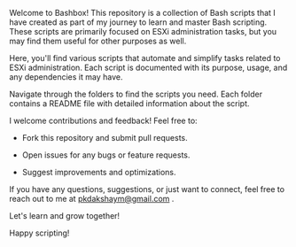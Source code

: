 
Welcome to Bashbox! This repository is a collection of Bash scripts that I have created as part of my journey to learn and master Bash scripting. These scripts are primarily focused on ESXi administration tasks, but you may find them useful for other purposes as well.

Here, you'll find various scripts that automate and simplify tasks related to ESXi administration. Each script is documented with its purpose, usage, and any dependencies it may have.

Navigate through the folders to find the scripts you need. Each folder contains a README file with detailed information about the script.

I welcome contributions and feedback! Feel free to:

- Fork this repository and submit pull requests.

- Open issues for any bugs or feature requests.

- Suggest improvements and optimizations.

If you have any questions, suggestions, or just want to connect, feel free to reach out to me at pkdakshaym@gmail.com .

Let's learn and grow together!

Happy scripting!
